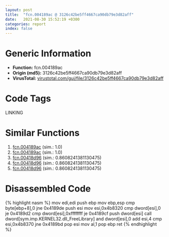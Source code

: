 ```yaml
---
layout: post
title:  "fcn.004189ac @ 3126c42be5ff4667ca90db79e3d82aff"
date:   2021-08-30 15:52:19 +0300
categories: report
index: false
---
```


# Generic Information
- **Function:** fcn.004189ac
- **Origin (md5):** 3126c42be5ff4667ca90db79e3d82aff
- **VirusTotal:** [virustotal.com/gui/file/3126c42be5ff4667ca90db79e3d82aff][virustotal_ref]

# Code Tags
<span class="tag" id="LINKING">LINKING</span>


# Similar Functions

1. [fcn.004189ac][similar_1_ref] (sim.: 1.0)
2. [fcn.004189ac][similar_2_ref] (sim.: 1.0)
3. [fcn.00418d96][similar_3_ref] (sim.: 0.8608241381130475)
4. [fcn.00418d96][similar_4_ref] (sim.: 0.8608241381130475)
5. [fcn.00418d96][similar_5_ref] (sim.: 0.8608241381130475)


# Disassembled Code

{% highlight nasm %}
mov edi,edi
push ebp
mov ebp,esp
cmp byte[ebp+8],0
jne 0x4189de
push esi
mov esi,0x4b8320
cmp dword[esi],0
je 0x4189d2
cmp dword[esi],0xffffffff
je 0x4189cf
push dword[esi]
call dword[sym.imp.KERNEL32.dll_FreeLibrary]
and dword[esi],0
add esi,4
cmp esi,0x4b8370
jne 0x4189bd
pop esi
mov al,1
pop ebp
ret 
{% endhighlight %}


[similar_1_ref]: /report/fcn.004189ac@7dfa91bbba8f79a5b19b642937435ac0
[similar_2_ref]: /report/fcn.004189ac@4e573fef868dafaa925d7d4b0a3f9a39
[similar_3_ref]: /report/fcn.00418d96@5a99618b63178d7a221552fe962992e3
[similar_4_ref]: /report/fcn.00418d96@912beaab0bb0679fee17cef9ce127a44
[similar_5_ref]: /report/fcn.00418d96@7a3a0c983ae0c0ae537e7010d24072c9
[virustotal_ref]: https://www.virustotal.com/gui/file/3126c42be5ff4667ca90db79e3d82aff